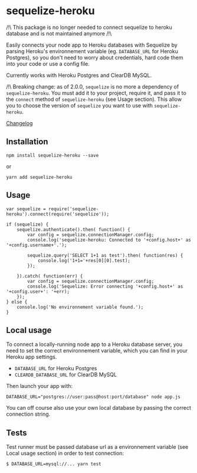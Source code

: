 sequelize-heroku
================

/!\ This package is no longer needed to connect sequelize to heroku database and is not maintained anymore /!\

Easily connects your node app to Heroku databases with Sequelize by parsing Heroku's environnement variable (eg. `DATABASE_URL` for Heroku Postgres), so you don't need to worry about credentials, hard code them into your code or use a config file.

Currently works with Heroku Postgres and ClearDB MySQL.

/!\ Breaking change: as of 2.0.0, `sequelize` is no more a dependency of
`sequelize-heroku`. You must add it to your project, require it, and pass it
to the `connect` method of `sequelize-heroku` (see Usage section). This allow 
you to choose the version of `sequelize` you want to use with 
`sequelize-heroku`.

[Changelog](https://github.com/iwazaru/sequelize-heroku/releases)

## Installation

    npm install sequelize-heroku --save

or

    yarn add sequelize-heroku

## Usage

    var sequelize = require('sequelize-heroku').connect(require('sequelize'));
    
    if (sequelize) {
        sequelize.authenticate().then( function() {
            var config = sequelize.connectionManager.config;
            console.log('sequelize-heroku: Connected to '+config.host+' as '+config.username+'.');
            
            sequelize.query('SELECT 1+1 as test').then( function(res) {
                console.log('1+1='+res[0][0].test);
            });
            
        }).catch( function(err) {
            var config = sequelize.connectionManager.config;
            console.log('Sequelize: Error connecting '+config.host+' as '+config.user+': '+err);
        });
    } else {
        console.log('No environnement variable found.');
    }
    
## Local usage

To connect a locally-running node app to a Heroku database server, you need to set the correct environnement variable, which you can find in your Heroku app settings.

* `DATABASE_URL` for Heroku Postgres
* `CLEARDB_DATABASE_URL` for ClearDB MySQL

Then launch your app with:

    DATABASE_URL="postgres://user:pass@host:port/database" node app.js

You can off course also use your own local database by passing the correct connection string.


## Tests

Test runner must be passed database url as a environnement variable (see Local
usage section) in order to test connection:

    $ DATABASE_URL=mysql://... yarn test
